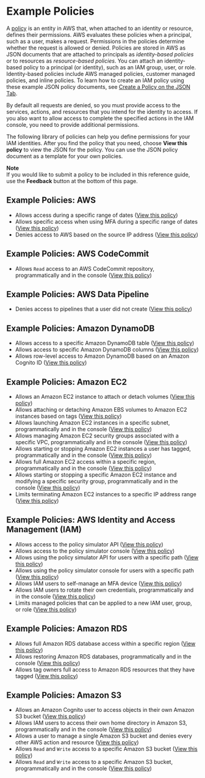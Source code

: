 # Example Policies<a name="access_policies_examples"></a>

A [policy](access_policies.md) is an entity in AWS that, when attached to an identity or resource, defines their permissions\. AWS evaluates these policies when a principal, such as a user, makes a request\. Permissions in the policies determine whether the request is allowed or denied\. Policies are stored in AWS as JSON documents that are attached to principals as *identity\-based policies* or to resources as *resource\-based policies*\. You can attach an identity\-based policy to a principal \(or identity\), such as an IAM group, user, or role\. Identity\-based policies include AWS managed policies, customer managed policies, and inline policies\. To learn how to create an IAM policy using these example JSON policy documents, see [Create a Policy on the JSON Tab](access_policies_create.md#access_policies_create-json-editor)\.

By default all requests are denied, so you must provide access to the services, actions, and resources that you intend for the identity to access\. If you also want to allow access to complete the specified actions in the IAM console, you need to provide additional permissions\.

The following library of policies can help you define permissions for your IAM identities\. After you find the policy that you need, choose **View this policy** to view the JSON for the policy\. You can use the JSON policy document as a template for your own policies\.

**Note**  
If you would like to submit a policy to be included in this reference guide, use the **Feedback** button at the bottom of this page\.

## Example Policies: AWS<a name="policy_library_AWS"></a>
+ Allows access during a specific range of dates \([View this policy](reference_policies_examples_aws-dates.md)\)
+ Allows specific access when using MFA during a specific range of dates \([View this policy](reference_policies_examples_aws_mfa-dates.md)\)
+ Denies access to AWS based on the source IP address \([View this policy](reference_policies_examples_aws_deny-ip.md)\)

## Example Policies: AWS CodeCommit<a name="policy_library_CodeCommit"></a>
+ Allows `Read` access to an AWS CodeCommit repository, programmatically and in the console \([View this policy](reference_policies_examples_codecommit_pull.md)\)

## Example Policies: AWS Data Pipeline<a name="policy_library_DataPipeline"></a>
+ Denies access to pipelines that a user did not create \([View this policy](reference_policies_examples_datapipeline_not-owned.md)\)

## Example Policies: Amazon DynamoDB<a name="policy_library_DynamoDB"></a>
+ Allows access to a specific Amazon DynamoDB table \([View this policy](reference_policies_examples_dynamodb_specific-table.md)\)
+ Allows access to specific Amazon DynamoDB columns \([View this policy](reference_policies_examples_dynamodb_columns.md)\)
+ Allows row\-level access to Amazon DynamoDB based on an Amazon Cognito ID \([View this policy](reference_policies_examples_dynamodb_rows.md)\)

## Example Policies: Amazon EC2<a name="policy_library_ec2"></a>
+ Allows an Amazon EC2 instance to attach or detach volumes \([View this policy](reference_policies_examples_ec2_volumes-instance.md)\)
+ Allows attaching or detaching Amazon EBS volumes to Amazon EC2 instances based on tags \([View this policy](reference_policies_examples_ec2_ebs-owner.md)\)
+ Allows launching Amazon EC2 instances in a specific subnet, programmatically and in the console \([View this policy](reference_policies_examples_ec2_instances-subnet.md)\)
+ Allows managing Amazon EC2 security groups associated with a specific VPC, programmatically and in the console \([View this policy](reference_policies_examples_ec2_securitygroups-vpc.md)\)
+ Allows starting or stopping Amazon EC2 instances a user has tagged, programmatically and in the console \([View this policy](reference_policies_examples_ec2_tag-owner.md)\)
+ Allows full Amazon EC2 access within a specific region, programmatically and in the console \([View this policy](reference_policies_examples_ec2_region.md)\)
+ Allows starting or stopping a specific Amazon EC2 instance and modifying a specific security group, programmatically and in the console \([View this policy](reference_policies_examples_ec2_instance-securitygroup.md)\)
+ Limits terminating Amazon EC2 instances to a specific IP address range \([View this policy](reference_policies_examples_ec2_terminate-ip.md)\)

## Example Policies: AWS Identity and Access Management \(IAM\)<a name="policy_library_IAM"></a>
+ Allows access to the policy simulator API \([View this policy](reference_policies_examples_iam_policy-sim.md)\)
+ Allows access to the policy simulator console \([View this policy](reference_policies_examples_iam_policy-sim-console.md)\)
+ Allows using the policy simulator API for users with a specific path \([View this policy](reference_policies_examples_iam_policy-sim-path.md)\)
+ Allows using the policy simulator console for users with a specific path \([View this policy](reference_policies_examples_iam_policy-sim-path-console.md)\)
+ Allows IAM users to self\-manage an MFA device \([View this policy](reference_policies_examples_iam_mfa-selfmanage.md)\)
+ Allows IAM users to rotate their own credentials, programmatically and in the console \([View this policy](reference_policies_examples_iam_credentials_console.md)\)
+ Limits managed policies that can be applied to a new IAM user, group, or role \([View this policy](reference_policies_examples_iam_limit-managed.md)\)

## Example Policies: Amazon RDS<a name="policy_library_RDS"></a>
+ Allows full Amazon RDS database access within a specific region \([View this policy](reference_policies_examples_rds_region.md)\)
+ Allows restoring Amazon RDS databases, programmatically and in the console \([View this policy](reference_policies_examples_rds_db-console.md)\)
+ Allows tag owners full access to Amazon RDS resources that they have tagged \([View this policy](reference_policies_examples_rds_tag-owner.md)\)

## Example Policies: Amazon S3<a name="policy_library_S3"></a>
+ Allows an Amazon Cognito user to access objects in their own Amazon S3 bucket \([View this policy](reference_policies_examples_s3_cognito-bucket.md)\)
+ Allows IAM users to access their own home directory in Amazon S3, programmatically and in the console \([View this policy](reference_policies_examples_s3_home-directory-console.md)\)
+ Allows a user to manage a single Amazon S3 bucket and denies every other AWS action and resource \([View this policy](reference_policies_examples_s3_deny-except-bucket.md)\)
+ Allows `Read` and `Write` access to a specific Amazon S3 bucket \([View this policy](reference_policies_examples_s3_rw-bucket.md)\)
+ Allows `Read` and `Write` access to a specific Amazon S3 bucket, programmatically and in the console \([View this policy](reference_policies_examples_s3_rw-bucket-console.md)\)
